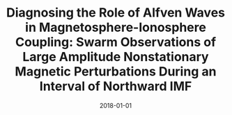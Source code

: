 ---
title: "Diagnosing the Role of Alfven Waves in Magnetosphere-Ionosphere Coupling: Swarm Observations of Large Amplitude Nonstationary Magnetic Perturbations During an Interval of Northward IMF"
collection: publications
permalink: /publication/2018-01-01-Pakhotin
date: 2018-01-01
venue: 'Journal of Geophysical Research: Space Physics'
paperurl: 'https://doi.org/10.1002/2017JA024713'
citation: 'Pakhotin, I. P., Mann, I. R., Lysak, R. L., Knudsen, D. J., Gjerloev, J. W., Rae, I. J., et al. (2018). Diagnosing the Role of Alfvén Waves in Magnetosphere-Ionosphere Coupling: Swarm Observations of Large Amplitude Nonstationary Magnetic Perturbations During an Interval of Northward IMF. Journal of Geophysical Research: Space Physics, 123(1). '
---